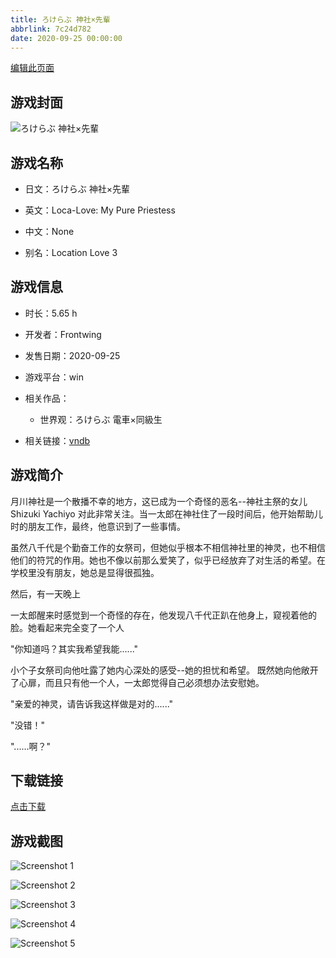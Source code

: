 ```yaml
---
title: ろけらぶ 神社×先輩
abbrlink: 7c24d782
date: 2020-09-25 00:00:00
---
```

[编辑此页面](https://github.com/ACG-3/ADV3-source/blob/main/source/_posts/games/%E3%82%8D%E3%81%91%E3%82%89%E3%81%B6%20%E7%A5%9E%E7%A4%BE%C3%97%E5%85%88%E8%BC%A9.md)

## 游戏封面

![ろけらぶ 神社×先輩](https%3A//pan.timero.xyz/onedrive/img_lib_001/%E3%82%8D%E3%81%91%E3%82%89%E3%81%B6%20%E7%A5%9E%E7%A4%BE%C3%97%E5%85%88%E8%BC%A9_cover.avif)


## 游戏名称

- 日文：ろけらぶ 神社×先輩
- 英文：Loca-Love: My Pure Priestess
- 中文：None

- 别名：Location Love 3


## 游戏信息

- 时长：5.65 h
- 开发者：Frontwing
- 发售日期：2020-09-25
- 游戏平台：win
- 相关作品：
   - 世界观：ろけらぶ 電車×同級生

- 相关链接：[vndb](https://vndb.org/v26376)


## 游戏简介

月川神社是一个散播不幸的地方，这已成为一个奇怪的恶名--神社主祭的女儿 Shizuki Yachiyo 对此非常关注。当一太郎在神社住了一段时间后，他开始帮助儿时的朋友工作，最终，他意识到了一些事情。

虽然八千代是个勤奋工作的女祭司，但她似乎根本不相信神社里的神灵，也不相信他们的符咒的作用。她也不像以前那么爱笑了，似乎已经放弃了对生活的希望。在学校里没有朋友，她总是显得很孤独。

然后，有一天晚上

一太郎醒来时感觉到一个奇怪的存在，他发现八千代正趴在他身上，窥视着他的脸。她看起来完全变了一个人

"你知道吗？其实我希望我能......"

小个子女祭司向他吐露了她内心深处的感受--她的担忧和希望。
既然她向他敞开了心扉，而且只有他一个人，一太郎觉得自己必须想办法安慰她。

"亲爱的神灵，请告诉我这样做是对的......"

"没错！"

"......啊？"




## 下载链接

[点击下载](https://pan.timero.xyz/onedrive/adv_lib_001/%E3%82%8D%E3%81%91%E3%82%89%E3%81%B6%20%E7%A5%9E%E7%A4%BE%C3%97%E5%85%88%E8%BC%A9)


## 游戏截图


![Screenshot 1](https%3A//pan.timero.xyz/onedrive/img_lib_001/%E3%82%8D%E3%81%91%E3%82%89%E3%81%B6%20%E7%A5%9E%E7%A4%BE%C3%97%E5%85%88%E8%BC%A9_Screenshot_1.avif)

![Screenshot 2](https%3A//pan.timero.xyz/onedrive/img_lib_001/%E3%82%8D%E3%81%91%E3%82%89%E3%81%B6%20%E7%A5%9E%E7%A4%BE%C3%97%E5%85%88%E8%BC%A9_Screenshot_2.avif)

![Screenshot 3](https%3A//pan.timero.xyz/onedrive/img_lib_001/%E3%82%8D%E3%81%91%E3%82%89%E3%81%B6%20%E7%A5%9E%E7%A4%BE%C3%97%E5%85%88%E8%BC%A9_Screenshot_3.avif)

![Screenshot 4](https%3A//pan.timero.xyz/onedrive/img_lib_001/%E3%82%8D%E3%81%91%E3%82%89%E3%81%B6%20%E7%A5%9E%E7%A4%BE%C3%97%E5%85%88%E8%BC%A9_Screenshot_4.avif)

![Screenshot 5](https%3A//pan.timero.xyz/onedrive/img_lib_001/%E3%82%8D%E3%81%91%E3%82%89%E3%81%B6%20%E7%A5%9E%E7%A4%BE%C3%97%E5%85%88%E8%BC%A9_Screenshot_5.avif)


